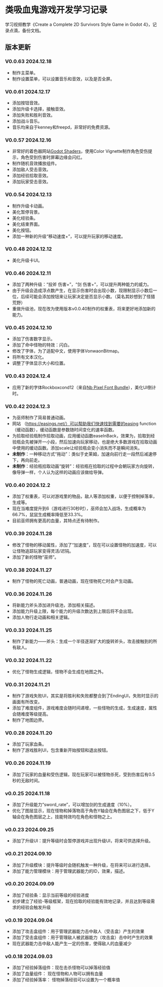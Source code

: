 # 类吸血鬼游戏开发学习记录
学习视频教学《Create a Complete 2D Survivors Style Game in Godot 4》，记录点滴，备份文档。

## 版本更新

### V0.0.63 2024.12.18

* 制作主菜单。
* 制作设置菜单，可以设置音乐和音效，以及是否全屏。

### V0.0.61 2024.12.17

* 添加按钮音效。
* 添加升级卡选择，接触音效。
* 添加失败和胜利音效。
* 添加战斗音乐。
* 音乐均来自于kenney和freepd，非常好的免费资源。

### V0.0.57 2024.12.16

* 非常好的着色器网站[Godot Shaders](godotshaders.com)，使用Color Vignette制作角色受伤提示，角色受到伤害时屏幕边缘会闪红。
* 制作随机音效播放组件。
* 添加敌人受击音效。
* 添加经验拾取音效。
* 添加玩家受击音效。

### V0.0.54 2024.12.13

* 制作升级卡动画。
* 美化暂停背景。
* 美化经验条。
* 美化结束界面。
* 美化按钮。
* 添加一种新的升级“移动速度+”，可以提升玩家的移动速度。

### V0.0.48 2024.12.12

* 美化升级卡UI。

### V0.0.46 2024.12.11

* 添加了两种升级：“投斧 伤害+”，“剑 伤害+”，可以提升两种能力的威力。
* 由于升级会造成浮点数产生，在显示伤害时会出现小数，现限制显示小数后一位，后续可能会添加按钮来让玩家决定是否显示小数。（莫名其妙想到了怪猎荒野）
* 重做升级池，现在改为使用版本v0.0.40制作的权重表，将来更好地添加新的能力。

### V0.0.45 2024.12.10

* 添加了伤害数字显示。
* 添加了命中怪物的特效：闪白。
* 修改了字体，为了适配中文，使用字体VonwaonBitmap。
* 将所有文本汉化。
* 调整了字体显示大小和位置。

### V0.0.43 2024.12.4

* 应用了新的字体Rockboxcond12（来自[Nb Pixel Font Bundle](https://nimblebeastscollective.itch.io/nb-pixel-font-bundle)），美化UI倒计时。

### V0.0.42 2024.12.3

* 为巫师制作了简易普通动画。
* 网站 （https://easings.net/）可以帮助我们快速找到需要的easing function（缓动函数），缓动函数是参数随时间变化的速率函数。
* 为拾取经验瓶制作拾取动画，应用缓动函数easeInBack，效果为，拾取到经验瓶会先被弹开一小段，然后加速向玩家移动，也是绝大多数游戏在拾取动画中使用的缓动函数。添加scale让经验瓶会变小消失而不是瞬间消失。
* **未制作**：一种移动方式“拖动”：类似于史莱姆，加速向前行走一段然后减速停下，再向前走。
* **未制作**：经验瓶拾取动画“旋转”：经验瓶在拾取的过程中会朝玩家方向旋转，像导弹一样，个人认为这样的动画应该做给导弹。

### V0.0.40 2024.12.2

* 添加了权重表，可以对游戏里的物品，敌人等添加权重，以便于控制掉落率，生成等。
* 现在当难度提升到6（游戏进行30秒时），巫师会加入战场，生成概率为66.7%，鼠鼠生成概率降低至33.3%。
* 目前巫师拥有更高的血量，其特点还有待制作。

### V0.0.39 2024.11.28

* 修改了怪物的移动属性，添加了“加速度”，现在可以设置怪物的加速度，可以让怪物追踪玩家变得灵活/迟钝。
* 添加了新的怪物“巫师”。

### V0.0.38 2024.11.27

* 制作了怪物的死亡动画，普通动画，现在怪物死亡时会产生动画。

### V0.0.36 2024.11.26

* 将新能力斧头添加进升级池，添加相关描述。
* 添加能力升级上限，每个能力的升级次数达到上限后将不会出现。
* 添加人物行走动画和相关逻辑。

### V0.0.33 2024.11.25

* 制作了新能力——斧头：生成一个半径逐渐扩大的旋转斧头，攻击接触到的所有敌人。

### V0.0.32 2024.11.22

* 优化了怪物生成逻辑，怪物不会生成在地图之外。

### V0.0.31 2024.11.21

* 制作了游戏失败UI，其实是将胜利和失败都整合到了EndingUI，失败时显示的画面有所改变。
* 添加了难度组件，游戏难度会随时间递增，一些怪物的生成，生成速度，属性会随难度等级提高。
* 制作了地图边界。

### V0.0.28 2024.11.20

* 添加了玩家血条。
* 制作了游戏胜利UI，包含重新开始按钮和退出按钮。

### V0.0.26 2024.11.19

* 添加了玩家的血量和受伤逻辑，现在玩家可以被怪物杀死，受到伤害后有0.5秒的无敌时间。

### v0.0.25 2024.11.18

* 添加了升级能力“sword_rate”，可以增加剑的生成速度（10%）。
* 优化了图层显示，现在怪物和掉落物高于角色Y轴会在角色图层之下，低于Y轴会在角色图层之上，技能特效均在角色和怪物之上。

### v0.0.23 2024.09.25

* 添加了升级UI：提升等级时会暂停游戏并出现升级UI，将来可供选择升级。

### v0.0.21 2024.09.10

* 添加了升级模块：提升等级时会随机触发一种升级，在将来可以进行选择。
* 添加了能力管理模块：用于管理武器能力的ID，效果，描述。

### v0.0.20 2024.09.09
* 添加了经验条：显示当前等级的经验进度
* 初步建立了经验-等级框架，现在拾取的经验能有效地记录，并且达到等级需求的经验会触发升级

### v0.0.19 2024.09.04
* 添加了攻击盒组件：用于管理武器能力击中敌人（受击盒）产生的效果
* 添加了受击盒组件：用于管理敌人被武器能力（攻击盒）击中时产生的效果
* 现在武器能力击中敌人能产生一定的伤害，使得敌人的血量减少

### v0.0.18 2024.09.03
* 添加了经验掉落组件：现在击杀怪物可以掉落经验值
* 添加了血量组件： 现在怪物和人物可以拥有血量
* 添加了经验掉落率： 怪物掉落经验可以设置为一个概率值